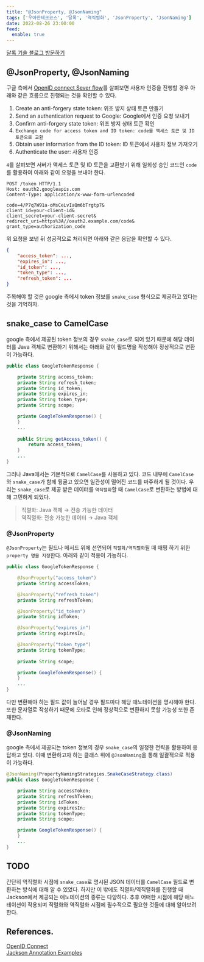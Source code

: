 ```yaml
---
title: "@JsonProperty, @JsonNaming"
tags: ['우아한테크코스', '달록', '역직렬화', 'JsonProperty', 'JsonNaming']
date: 2022-08-26 23:00:00
feed:
  enable: true
---
```


[달록 기술 블로그 방문하기](https://dallog.github.io)

## @JsonProperty, @JsonNaming

구글 측에서 [OpenID connect Sever flow](https://developers.google.com/identity/protocols/oauth2/openid-connect#server-flow)를 살펴보면 사용자 인증을 진행할 경우 아래와 같은 흐름으로 진행되는 것을 확인할 수 있다.

1. Create an anti-forgery state token: 위조 방지 상태 토큰 만들기
2. Send an authentication request to Google: Google에서 인증 요청 보내기
3. Confirm anti-forgery state token: 위조 방지 상태 토큰 확인
4. `Exchange code for access token and ID token: code를 액세스 토큰 및 ID 토큰으로 교환`
5. Obtain user information from the ID token: ID 토큰에서 사용자 정보 가져오기
6. Authenticate the user: 사용자 인증

`4`를 살펴보면 서버가 액세스 토큰 및 ID 토큰을 교환받기 위해 일회성 승인 코드인 `code`를 활용하여 아래와 같이 요청을 보내야 한다.

```
POST /token HTTP/1.1
Host: oauth2.googleapis.com
Content-Type: application/x-www-form-urlencoded

code=4/P7q7W91a-oMsCeLvIaQm6bTrgtp7&
client_id=your-client-id&
client_secret=your-client-secret&
redirect_uri=https%3A//oauth2.example.com/code&
grant_type=authorization_code
```

위 요청을 보낸 뒤 성공적으로 처리되면 아래와 같은 응답을 확인할 수 있다.

```json
{
    "access_token": ...,
    "expires_in": ...,
    "id_token": ...,
    "token_type": ...,
    "refresh_token": ...
} 
```

주목해야 할 것은 google 측에서 token 정보를 `snake_case` 형식으로 제공하고 있다는 것을 기억하자.

## snake_case to CamelCase

google 측에서 제공된 token 정보의 경우 `snake_case`로 되어 있기 때문에 해당 데이터를 Java 객체로 변환하기 위해서는 아래와 같이 필드명을 작성해야 정상적으로 변환이 가능하다.

```java
public class GoogleTokenResponse {

    private String access_token;
    private String refresh_token;
    private String id_token;
    private String expires_in;
    private String token_type;
    private String scope;

    private GoogleTokenResponse() {
    }
    ...
    
    public String getAccess_token() {
        return access_token;
    }
    ...
}
```

그러나 Java에서는 기본적으로 `CamelCase`를 사용하고 있다. 코드 내부에 `CamelCase`와 `snake_case`가 함께 뒹굴고 있으면 일관성이 떨어진 코드를 마주하게 될 것이다. 우리는 `snake_case`로 제공 받은 데이터를 `역직렬화`할 때 `CamelCase`로 변환하는 방법에 대해 고민하게 되었다.

> 직렬화: Java 객체 → 전송 가능한 데이터 <br> 
> 역직렬화: 전송 가능한 데이터 → Java 객체

### @JsonProperty

`@JsonProperty`는 필드나 메서드 위에 선언되어 `직렬화/역직렬화`될 때 매핑 하기 위한 `property 명을 지정`한다. 아래와 같이 적용이 가능하다.

```java
public class GoogleTokenResponse {

    @JsonProperty("access_token")
    private String accessToken;

    @JsonProperty("refresh_token")
    private String refreshToken;

    @JsonProperty("id_token")
    private String idToken;

    @JsonProperty("expires_in")
    private String expiresIn;

    @JsonProperty("token_type")
    private String tokenType;
    
    private String scope;

    private GoogleTokenResponse() {
    }
    ...
}
```

다만 변환해야 하는 필드 값이 늘어날 경우 필드마다 해당 애노테이션을 명시해야 한다. 또한 문자열로 작성하기 때문에 오타로 인해 정상적으로 변환하지 못할 가능성 또한 존재한다.

### @JsonNaming

google 측에서 제공되는 token 정보의 경우 `snake_case`의 일정한 전략을 활용하여 응답하고 있다. 이때 변환하고자 하는 클래스 위에 `@JsonNaming`을 통해 일괄적으로 적용이 가능하다.

```java
@JsonNaming(PropertyNamingStrategies.SnakeCaseStrategy.class)
public class GoogleTokenResponse {

    private String accessToken;
    private String refreshToken;
    private String idToken;
    private String expiresIn;
    private String tokenType;
    private String scope;

    private GoogleTokenResponse() {
    }
    ...
}
```

## TODO

간단히 역직렬화 시점에 `snake_case`로 명시된 JSON 데이터를 `CamelCase` 필드로 변환하는 방식에 대해 알 수 있었다. 하지만 이 밖에도 직렬화/역직렬화를 진행할 때 Jackson에서 제공되는 애노테이션의 종류는 다양하다. 추후 어떠한 시점에 해당 애노테이션이 작용되며 직렬화와 역직렬화 시점에 필수적으로 필요한 것들에 대해 알아보려 한다. 

## References.

[OpenID Connect](https://developers.google.com/identity/protocols/oauth2/openid-connect)<br>
[Jackson Annotation Examples](https://www.baeldung.com/jackson-annotations)

<TagLinks />
